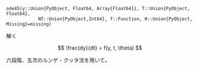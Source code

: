 ```
ode45(y::Union{PyObject, Float64, Array{Float64}}, T::Union{PyObject, Float64}, 
            NT::Union{PyObject,Int64}, f::Function, θ::Union{PyObject, Missing}=missing)
```

解く

$$
\frac{dy}{dt} = f(y, t, \theta)
$$

六段階、五次のルンゲ・クッタ法を用いて。
